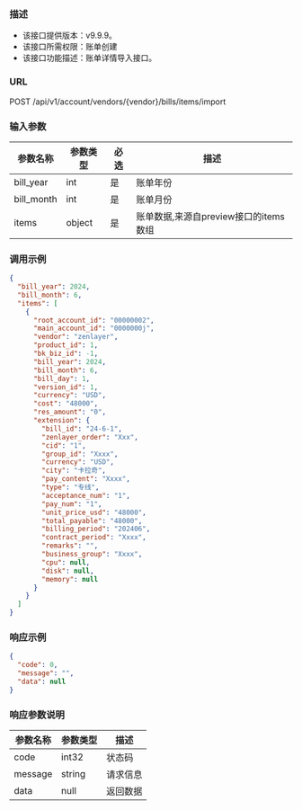 ### 描述

- 该接口提供版本：v9.9.9。
- 该接口所需权限：账单创建
- 该接口功能描述：账单详情导入接口。

### URL

POST /api/v1/account/vendors/{vendor}/bills/items/import

### 输入参数

| 参数名称       | 参数类型   | 必选 | 描述                        |
|------------|--------|----|---------------------------|
| bill_year  | int    | 是  | 账单年份                      |
| bill_month | int    | 是  | 账单月份                      |
| items      | object | 是  | 账单数据,来源自preview接口的items数组 |


### 调用示例
```json
{
  "bill_year": 2024,
  "bill_month": 6,
  "items": [
    {
      "root_account_id": "00000002",
      "main_account_id": "0000000j",
      "vendor": "zenlayer",
      "product_id": 1,
      "bk_biz_id": -1,
      "bill_year": 2024,
      "bill_month": 6,
      "bill_day": 1,
      "version_id": 1,
      "currency": "USD",
      "cost": "48000",
      "res_amount": "0",
      "extension": {
        "bill_id": "24-6-1",
        "zenlayer_order": "Xxx",
        "cid": "1",
        "group_id": "Xxxx",
        "currency": "USD",
        "city": "卡拉奇",
        "pay_content": "Xxxx",
        "type": "专线",
        "acceptance_num": "1",
        "pay_num": "1",
        "unit_price_usd": "48000",
        "total_payable": "48000",
        "billing_period": "202406",
        "contract_period": "Xxxx",
        "remarks": "",
        "business_group": "Xxxx",
        "cpu": null,
        "disk": null,
        "memory": null
      }
    }
  ]
}
```

### 响应示例

```json
{
  "code": 0,
  "message": "",
  "data": null
}
```

### 响应参数说明
| 参数名称    | 参数类型   | 描述   |
|---------|--------|------|
| code    | int32  | 状态码  |
| message | string | 请求信息 |
| data    | null   | 返回数据 |

